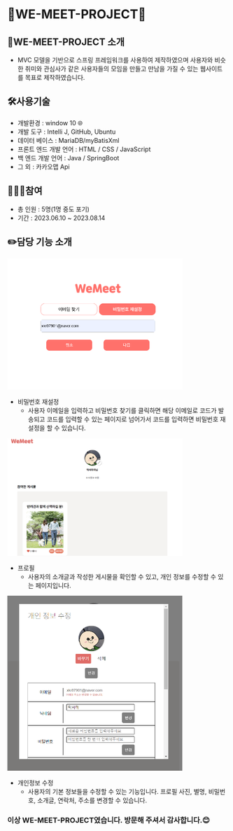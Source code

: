 # 🫱WE-MEET-PROJECT🫲

## 💁WE-MEET-PROJECT 소개
- MVC 모델을 기반으로 스프링 프레임워크를 사용하여 제작하였으며 사용자와
      비슷한 취미와 관심사가 같은 사용자들의 모임을 만들고 만남을 가질 수 있는 
      웹사이트를 목표로 제작하였습니다.

## 🛠️사용기술
- 개발환경 : window 10 🌐
- 개발 도구 : Intelli J, GitHub, Ubuntu
- 데이터 베이스 : MariaDB/myBatisXml
- 프론트 엔드 개발 언어 : HTML / CSS / JavaScript
- 백 엔드 개발 언어 : Java / SpringBoot
- 그 외 : 카카오맵 Api

## 🧑‍🤝‍🧑참여
- 총 인원 : 5명(1명 중도 포기)
- 기간 : 2023.06.10 ~ 2023.08.14

## ✏️담당 기능 소개
<img width="400" src="/ProjectWeMeet/src/main/resources/static/resources/images/ReadMe/비밀번호%20재설정.png">

- 비밀번호 재설정
    - 사용자 이메일을 입력하고 비밀번호 찾기를 클릭하면 해당 이메일로 코드가 발송되고 
  코드를 입력할 수 있는 페이지로 넘어가서 코드를 입력하면 비밀번호 재설정을 할 수 있습니다.

<img width="400" src="/ProjectWeMeet/src/main/resources/static/resources/images/ReadMe/마이프로필.png">

- 프로필
    - 사용자의 소개글과 작성한 게시물을 확인할 수 있고, 개인 정보를 수정할 수 있는 페이지입니다.

<img width="400" src="/ProjectWeMeet/src/main/resources/static/resources/images/ReadMe/개인정보.png">

- 개인정보 수정
    - 사용자의 기본 정보들을 수정할 수 있는 기능입니다. 프로필 사진, 별명, 비밀번호, 소개글, 연락처, 주소를
    변경할 수 있습니다.

### 이상 WE-MEET-PROJECT였습니다. 방문해 주셔서 감사합니다.😊

        